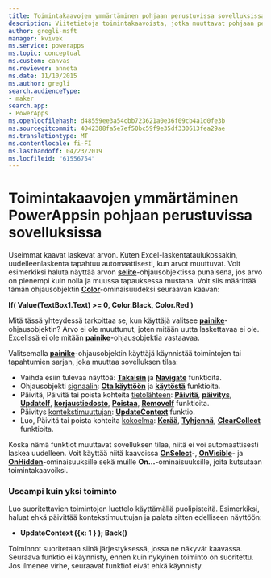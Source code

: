 ```yaml
---
title: Toimintakaavojen ymmärtäminen pohjaan perustuvissa sovelluksissa | Microsoft Docs
description: Viitetietoja toimintakaavoista, jotka muuttavat pohjaan perustuvan sovelluksen tilan PowerAppsissa
author: gregli-msft
manager: kvivek
ms.service: powerapps
ms.topic: conceptual
ms.custom: canvas
ms.reviewer: anneta
ms.date: 11/10/2015
ms.author: gregli
search.audienceType:
- maker
search.app:
- PowerApps
ms.openlocfilehash: d48559ee3a54cbb723621a0e36f09cb4a1d0fe3b
ms.sourcegitcommit: 4042388fa5e7ef50bc59f9e35df330613fea29ae
ms.translationtype: MT
ms.contentlocale: fi-FI
ms.lasthandoff: 04/23/2019
ms.locfileid: "61556754"
---
```

# <a name="understand-behavior-formulas-for-canvas-apps-in-powerapps"></a>Toimintakaavojen ymmärtäminen PowerAppsin pohjaan perustuvissa sovelluksissa

Useimmat kaavat laskevat arvon.  Kuten Excel-laskentataulukossakin, uudelleenlaskenta tapahtuu automaattisesti, kun arvot muuttuvat.  Voit esimerkiksi haluta näyttää arvon **[selite](controls/control-text-box.md)**-ohjausobjektissa punaisena, jos arvo on pienempi kuin nolla ja muussa tapauksessa mustana. Voit siis määrittää tämän ohjausobjektin **[Color](controls/properties-color-border.md)**-ominaisuudeksi seuraavan kaavan:

**If( Value(TextBox1.Text) >= 0, Color.Black, Color.Red )**

Mitä tässä yhteydessä tarkoittaa se, kun käyttäjä valitsee **[painike](controls/control-button.md)**-ohjausobjektin?  Arvo ei ole muuttunut, joten mitään uutta laskettavaa ei ole. Excelissä ei ole mitään **[painike](controls/control-button.md)**-ohjausobjektia vastaavaa.  

Valitsemalla **[painike](controls/control-button.md)**-ohjausobjektin käyttäjä käynnistää toimintojen tai tapahtumien sarjan, joka muuttaa sovelluksen tilaa:

* Vaihda esiin tulevaa näyttöä: **[Takaisin](functions/function-navigate.md)**  ja **[Navigate](functions/function-navigate.md)** funktioita.
* Ohjausobjekti [signaalin](functions/signals.md): **[Ota käyttöön](functions/function-enable-disable.md)**  ja **[käytöstä](functions/function-enable-disable.md)** funktioita.
* Päivitä, Päivitä tai poista kohteita [tietolähteen](working-with-data-sources.md): **[Päivitä](functions/function-refresh.md)**,  **[päivitys](functions/function-update-updateif.md)**,  **[UpdateIf](functions/function-update-updateif.md)**, **[korjaustiedosto](functions/function-patch.md)**,  **[Poistaa](functions/function-remove-removeif.md)**, **[RemoveIf](functions/function-remove-removeif.md)** funktioita.
* Päivitys [kontekstimuuttujan](working-with-variables.md#use-a-context-variable):  **[UpdateContext](functions/function-updatecontext.md)**  funktio.
* Luo, Päivitä tai poista kohteita [kokoelma](working-with-data-sources.md#collections):  **[Kerää](functions/function-clear-collect-clearcollect.md)**,  **[Tyhjennä](functions/function-clear-collect-clearcollect.md)**, **[ClearCollect](functions/function-clear-collect-clearcollect.md)** funktioita.

Koska nämä funktiot muuttavat sovelluksen tilaa, niitä ei voi automaattisesti laskea uudelleen. Voit käyttää niitä kaavoissa **[OnSelect](controls/properties-core.md)**-, **[OnVisible](controls/control-screen.md)**- ja **[OnHidden](controls/control-screen.md)**-ominaisuuksille sekä muille **On...**-ominaisuuksille, joita kutsutaan toimintakaavoiksi.

### <a name="more-than-one-action"></a>Useampi kuin yksi toiminto
Luo suoritettavien toimintojen luettelo käyttämällä puolipisteitä. Esimerkiksi, haluat ehkä päivittää kontekstimuuttujan ja palata sitten edelliseen näyttöön:

* **UpdateContext ({x: 1 } ); Back()**

Toiminnot suoritetaan siinä järjestyksessä, jossa ne näkyvät kaavassa.  Seuraava funktio ei käynnisty, ennen kuin nykyinen toiminto on suoritettu. Jos ilmenee virhe, seuraavat funktiot eivät ehkä käynnisty.

